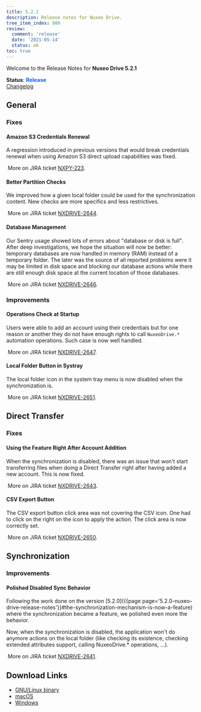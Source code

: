 ```yaml
---
title: 5.2.1
description: Release notes for Nuxeo Drive.
tree_item_index: 989
review:
  comment: 'release'
  date: '2021-05-14'
  status: ok
toc: true
---
```


Welcome to the Release Notes for **Nuxeo Drive 5.2.1**

**Status**: <font color="#0066ff">**Release**</font> </br>
<i class="fa fa-long-arrow-right" aria-hidden="true"></i> [Changelog](https://github.com/nuxeo/nuxeo-drive/blob/master/docs/changes/5.2.1.md)

## General

### Fixes

#### Amazon S3 Credentials Renewal

A regression introduced in previous versions that would break credentials renewal when using Amazon S3 direct upload capabilities was fixed.

<i class="fa fa-long-arrow-right" aria-hidden="true"></i>&nbsp;More on JIRA ticket [NXPY-223](https://jira.nuxeo.com/browse/NXPY-223).

#### Better Partition Checks

We improved how a given local folder could be used for the synchronization content. New checks are more specifics and less restrictives.

<i class="fa fa-long-arrow-right" aria-hidden="true"></i>&nbsp;More on JIRA ticket [NXDRIVE-2644](https://jira.nuxeo.com/browse/NXDRIVE-2644).

#### Database Management

Our Sentry usage showed lots of errors about "database or disk is full". After deep investigations, we hope the situation will now be better: temporary databases are now handled in memory (RAM) instead of a temporary folder. The later was the source of all reported problems were it may be limited in disk space and blocking our database actions while there are still enough disk space at the current location of those databases.

<i class="fa fa-long-arrow-right" aria-hidden="true"></i>&nbsp;More on JIRA ticket [NXDRIVE-2646](https://jira.nuxeo.com/browse/NXDRIVE-2646).

### Improvements

#### Operations Check at Startup

Users were able to add an account using their credentials but for one reason or another they do not have enough rights to call `NuxeoDrive.*` automation operations. Such case is now well handled.

<i class="fa fa-long-arrow-right" aria-hidden="true"></i>&nbsp;More on JIRA ticket [NXDRIVE-2647](https://jira.nuxeo.com/browse/NXDRIVE-2647).

#### Local Folder Button in Systray

The local folder icon in the system tray menu is now disabled when the synchronization is.

<i class="fa fa-long-arrow-right" aria-hidden="true"></i>&nbsp;More on JIRA ticket [NXDRIVE-2651](https://jira.nuxeo.com/browse/NXDRIVE-2651).

## Direct Transfer

### Fixes

#### Using the Feature Right After Account Addition

When the synchronization is disabled, there was an issue that won't start transferring files when doing a Direct Transfer right after having added a new account. This is now fixed.

<i class="fa fa-long-arrow-right" aria-hidden="true"></i>&nbsp;More on JIRA ticket [NXDRIVE-2643](https://jira.nuxeo.com/browse/NXDRIVE-2643).

#### CSV Export Button

The CSV export button click area was not covering the CSV icon. One had to click on the right on the icon to apply the action. The click area is now correctly set.

<i class="fa fa-long-arrow-right" aria-hidden="true"></i>&nbsp;More on JIRA ticket [NXDRIVE-2650](https://jira.nuxeo.com/browse/NXDRIVE-2650).

## Synchronization

### Improvements

#### Polished Disabled Sync Behavior

Following the work done on the version [5.2.0]({{page page='5.2.0-nuxeo-drive-release-notes'}}#the-synchronization-mechanism-is-now-a-feature) where the synchronization became a feature, we polished even more the behavior.

Now, when the synchronization is disabled, the application won't do anymore actions on the local folder (like checking its existence, checking extended attributes support, calling NuxeoDrive.* operations, ...).

<i class="fa fa-long-arrow-right" aria-hidden="true"></i>&nbsp;More on JIRA ticket [NXDRIVE-2641](https://jira.nuxeo.com/browse/NXDRIVE-2641).

## Download Links

- [GNU/Linux binary](https://community.nuxeo.com/static/drive-updates/release/nuxeo-drive-5.2.1-x86_64.AppImage)
- [macOS](https://community.nuxeo.com/static/drive-updates/release/nuxeo-drive-5.2.1.dmg)
- [Windows](https://community.nuxeo.com/static/drive-updates/release/nuxeo-drive-5.2.1.exe)
